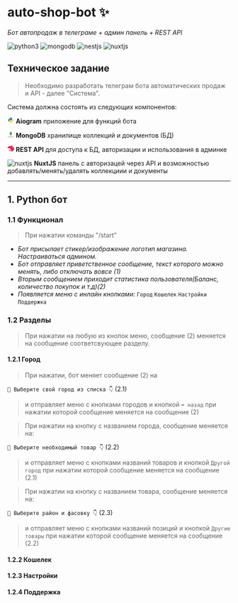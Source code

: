 # auto-shop-bot ✨ 
_Бот автопродаж в телеграме + админ панель + REST API_

![python3](https://img.shields.io/badge/Python-14354C?style=for-the-badge&logo=python&logoColor=white)
![mongodb](https://img.shields.io/badge/MongoDB-4EA94B?style=for-the-badge&logo=mongodb&logoColor=white)
![nestjs](https://img.shields.io/badge/nestjs-E0234E?style=for-the-badge&logo=nestjs&logoColor=white)
![nuxtjs](https://img.shields.io/badge/nuxt.js-00DC82?style=for-the-badge&logo=nuxtdotjs&logoColor=white)


## Техническое задание
> 
> Необходимо разработать телеграм бота автоматических продаж и API - далее "Система".

Система должна состоять из следующих компонентов:

<img src="https://raw.githubusercontent.com/devicons/devicon/master/icons/python/python-original.svg" alt="python" width="15" height="15"/> **Aiogram** приложение для функций бота

<img src="https://raw.githubusercontent.com/devicons/devicon/master/icons/mongodb/mongodb-original-wordmark.svg" alt="mongodb" width="15" height="15"/></a> **MongoDB** хранилище коллекций и документов (БД) 

<img src="https://raw.githubusercontent.com/devicons/devicon/master/icons/nestjs/nestjs-plain.svg" alt="nestjs" width="15" height="15"/></a> **REST API** для доступа к БД, авторизации и использования в админке 

<img src="https://www.vectorlogo.zone/logos/nuxtjs/nuxtjs-icon.svg" alt="nuxtjs" width="15" height="15"/></a> **NuxtJS** панель с авторизацей через API и возможностью добавлять/менять/удалять коллекциии и документы 


---
## 1. Python бот

### 1.1 Функционал 
>
>При нажатии команды "/start"

- _Бот присылает стикер/изображение логотип магазина.
  Настраиваться админом._
- _Бот отправляет приветственное сообщение, текст которого можно
менять, либо отключать вовсе (1)_
- _Вторым сообщением приходит статистика пользователя(Баланс, количество покупок и т.д)(2)_
- _Появляется меню с инлайн кнопками:_
`Город` `Кошелек` `Настройки` `Поддержка`

### 1.2 Разделы
>
>При нажатии на любую из кнопок меню, сообщение (2) меняется на сообщение соответсвующее разделу.

#### 1.2.1 Город
>
>При нажатии, бот меняет сообщение (2) на

`💬 Выберите свой город из списка 👇` (2.1)

>
>и отправляет меню с кнопками городов и кнопкой `⬅️ назад` при нажатии которой сообщение меняется на сообщение (2)

>При нажатии на кнопку с названием города, сообщение меняется на:

`💬 Выберите необходимый товар 👇` (2.2)

>
>и отправляет меню с кнопками названий товаров и кнопкой `Другой город` при нажатии которой сообщение меняется на сообщение (2.1)

>При нажатии на кнопку с названием товара, сообщение меняется на:

`💬 Выберите район и фасовку 👇` (2.3)

>
>и отправляет меню с кнопками названий позиций и кнопкой `Другие товары` при нажатии которой сообщение меняется на сообщение (2.2)



#### 1.2.2 Кошелек
#### 1.2.3 Настройки
#### 1.2.4 Поддержка




